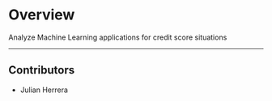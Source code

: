 # Overview 

Analyze Machine Learning applications for credit score situations

---

## Contributors

- Julian Herrera
